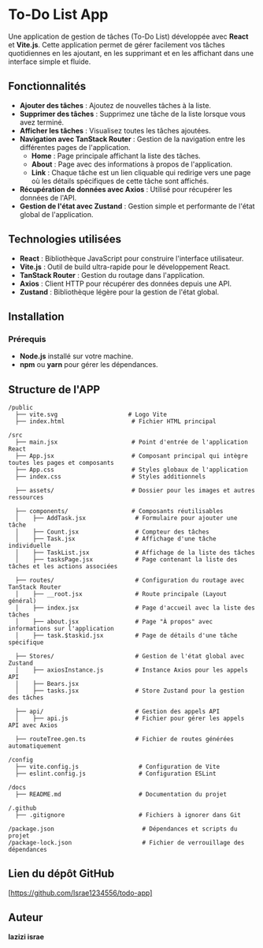 # To-Do List App

Une application de gestion de tâches (To-Do List) développée avec **React** et **Vite.js**. Cette application permet de gérer facilement vos tâches quotidiennes en les ajoutant, en les supprimant et en les affichant dans une interface simple et fluide.

## Fonctionnalités

- **Ajouter des tâches** : Ajoutez de nouvelles tâches à la liste.  
- **Supprimer des tâches** : Supprimez une tâche de la liste lorsque vous avez terminé.  
- **Afficher les tâches** : Visualisez toutes les tâches ajoutées.  
- **Navigation avec TanStack Router** : Gestion de la navigation entre les différentes pages de l'application.  
  - **Home** : Page principale affichant la liste des tâches.  
  - **About** : Page avec des informations à propos de l'application.  
  - **Link** : Chaque tâche est un lien cliquable qui redirige vers une page où les détails spécifiques de cette tâche sont affichés.  
- **Récupération de données avec Axios** : Utilisé pour récupérer les données de l'API.  
- **Gestion de l'état avec Zustand** : Gestion simple et performante de l'état global de l'application.  

## Technologies utilisées

- **React** : Bibliothèque JavaScript pour construire l'interface utilisateur.  
- **Vite.js** : Outil de build ultra-rapide pour le développement React.  
- **TanStack Router** : Gestion du routage dans l'application.  
- **Axios** : Client HTTP pour récupérer des données depuis une API.  
- **Zustand** : Bibliothèque légère pour la gestion de l'état global.  

## Installation

### Prérequis

- **Node.js** installé sur votre machine.  
- **npm** ou **yarn** pour gérer les dépendances.  

## Structure de l'APP

```
/public
  ├── vite.svg                    # Logo Vite
  ├── index.html                   # Fichier HTML principal

/src
  ├── main.jsx                     # Point d'entrée de l'application React
  ├── App.jsx                      # Composant principal qui intègre toutes les pages et composants
  ├── App.css                      # Styles globaux de l'application
  ├── index.css                    # Styles additionnels

  ├── assets/                      # Dossier pour les images et autres ressources

  ├── components/                  # Composants réutilisables
  │    ├── AddTask.jsx              # Formulaire pour ajouter une tâche
  │    ├── Count.jsx                # Compteur des tâches
  │    ├── Task.jsx                 # Affichage d'une tâche individuelle
  │    ├── TaskList.jsx             # Affichage de la liste des tâches
  │    ├── tasksPage.jsx            # Page contenant la liste des tâches et les actions associées

  ├── routes/                       # Configuration du routage avec TanStack Router
  │    ├── __root.jsx               # Route principale (Layout général)
  │    ├── index.jsx                # Page d'accueil avec la liste des tâches
  │    ├── about.jsx                # Page "À propos" avec informations sur l'application
  │    ├── task.$taskid.jsx         # Page de détails d'une tâche spécifique

  ├── Stores/                       # Gestion de l'état global avec Zustand
  │    ├── axiosInstance.js         # Instance Axios pour les appels API
  │    ├── Bears.jsx               
  │    ├── tasks.jsx                # Store Zustand pour la gestion des tâches

  ├── api/                          # Gestion des appels API
  │    ├── api.js                   # Fichier pour gérer les appels API avec Axios

  ├── routeTree.gen.ts              # Fichier de routes générées automatiquement

/config
  ├── vite.config.js                 # Configuration de Vite
  ├── eslint.config.js               # Configuration ESLint

/docs
  ├── README.md                      # Documentation du projet

/.github
  ├── .gitignore                     # Fichiers à ignorer dans Git

/package.json                         # Dépendances et scripts du projet
/package-lock.json                    # Fichier de verrouillage des dépendances
```

## Lien du dépôt GitHub
[https://github.com/Israe1234556/todo-app]

## Auteur
**lazizi israe**